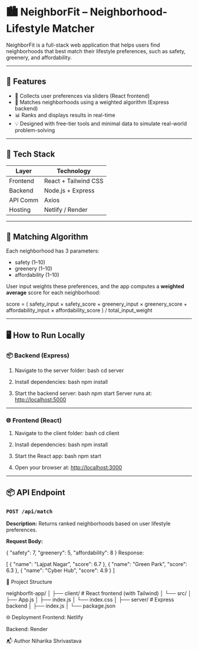 # 🏙️ NeighborFit – Neighborhood-Lifestyle Matcher

NeighborFit is a full-stack web application that helps users find neighborhoods that best match their lifestyle preferences, such as safety, greenery, and affordability.

---

## 📌 Features

- 🎯 Collects user preferences via sliders (React frontend)
- 🤖 Matches neighborhoods using a weighted algorithm (Express backend)
- 📊 Ranks and displays results in real-time
- 💡 Designed with free-tier tools and minimal data to simulate real-world problem-solving

---

## 🚀 Tech Stack

| Layer     | Technology          |
|-----------|---------------------|
| Frontend  | React + Tailwind CSS |
| Backend   | Node.js + Express   |
| API Comm  | Axios               |
| Hosting   |  Netlify / Render |

---

## 🧠 Matching Algorithm

Each neighborhood has 3 parameters:
- safety (1–10)
- greenery (1–10)
- affordability (1–10)

User input weights these preferences, and the app computes a **weighted average** score for each neighborhood:

score = (
safety_input × safety_score +
greenery_input × greenery_score +
affordability_input × affordability_score
) / total_input_weight

---

## 🖥️ How to Run Locally

### 📦 Backend (Express)

1. Navigate to the server folder:
    bash
    cd server

2. Install dependencies:
    bash
    npm install

3. Start the backend server:
    bash
    npm start
   Server runs at: [http://localhost:5000](http://localhost:5000)

---

### 🌐 Frontend (React)

1. Navigate to the client folder:
    bash
    cd client

2. Install dependencies:
    bash
    npm install

3. Start the React app:
    bash
    npm start

4. Open your browser at: [http://localhost:3000](http://localhost:3000)

---

## 📦 API Endpoint

### `POST /api/match`

**Description:** Returns ranked neighborhoods based on user lifestyle preferences.

**Request Body:**

{
  "safety": 7,
  "greenery": 5,
  "affordability": 8
}
Response:

[
  { "name": "Lajpat Nagar", "score": 6.7 },
  { "name": "Green Park", "score": 6.3 },
  { "name": "Cyber Hub", "score": 4.9 }
]


📁 Project Structure

neighborfit-app/
│
├── client/     # React frontend (with Tailwind)
│   └── src/
│       ├── App.js
│       ├── index.js
│       └── index.css
│
├── server/     # Express backend
│   ├── index.js
│   └── package.json


🌐 Deployment 
Frontend: Netlify

Backend: Render


📬 Author
Niharika Shrivastava